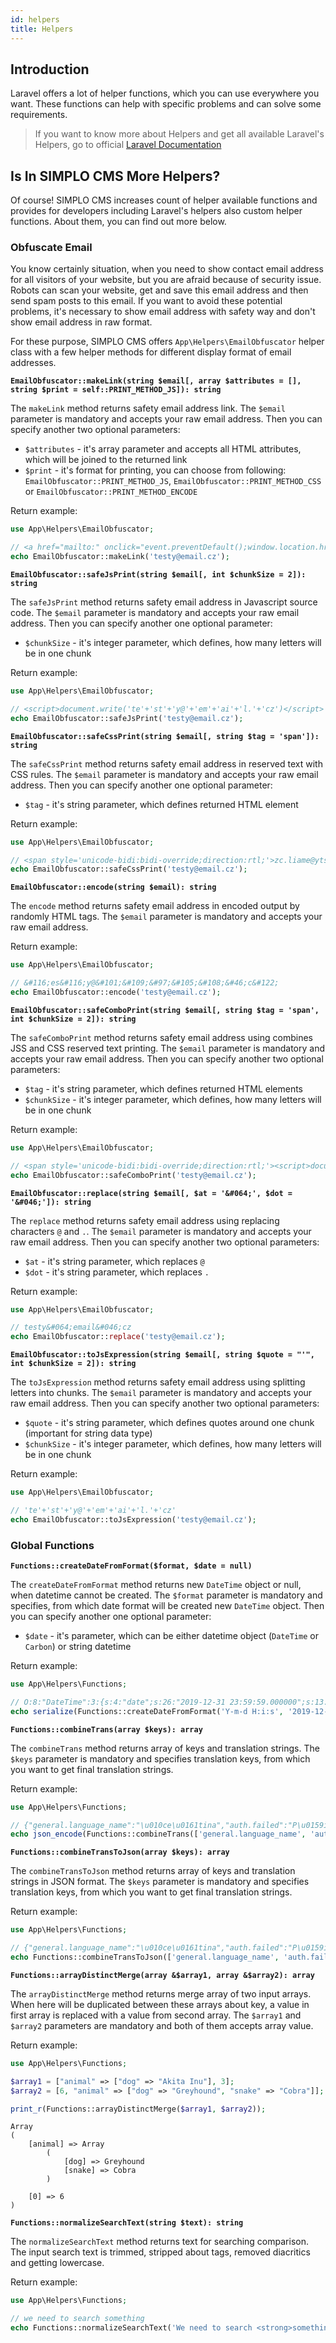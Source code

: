 ```yaml
---
id: helpers
title: Helpers
---
```


## Introduction

Laravel offers a lot of helper functions, which you can use everywhere you want. These functions can help with specific
problems and can solve some requirements.

> If you want to know more about Helpers and get all available Laravel's Helpers, go to official [Laravel Documentation](https://laravel.com/docs/5.8/helpers)

## Is In SIMPLO CMS More Helpers?

Of course! SIMPLO CMS increases count of helper available functions and provides for developers including Laravel's helpers also
custom helper functions. About them, you can find out more below.

### Obfuscate Email

You know certainly situation, when you need to show contact email address for all visitors of your website, but you are afraid
because of security issue. Robots can scan your website, get and save this email address and then send spam posts to this email.
If you want to avoid these potential problems, it's necessary to show email address with safety way and don't show email address
in raw format.

For these purpose, SIMPLO CMS offers `App\Helpers\EmailObfuscator` helper class with a few helper methods for different display
format of email addresses.

**`EmailObfuscator::makeLink(string $email[, array $attributes = [], string $print = self::PRINT_METHOD_JS]): string`**

The `makeLink` method returns safety email address link. The `$email` parameter is mandatory and accepts your raw email address.
Then you can specify another two optional parameters: 
- `$attributes` - it's array parameter and accepts all HTML attributes, which will be joined to the returned link
- `$print` - it's format for printing, you can choose from following: `EmailObfuscator::PRINT_METHOD_JS`, `EmailObfuscator::PRINT_METHOD_CSS` 
or `EmailObfuscator::PRINT_METHOD_ENCODE`

Return example: 
```php
use App\Helpers\EmailObfuscator;

// <a href="mailto:" onclick="event.preventDefault();window.location.href='mailto:' + 'te'+'st'+'y@'+'em'+'ai'+'l.'+'cz';"><script>document.write('te'+'st'+'y@'+'em'+'ai'+'l.'+'cz')</script></a>
echo EmailObfuscator::makeLink('testy@email.cz');
```

**`EmailObfuscator::safeJsPrint(string $email[, int $chunkSize = 2]): string`**

The `safeJsPrint` method returns safety email address in Javascript source code. The `$email` parameter is mandatory and accepts your raw email address.
Then you can specify another one optional parameter: 
- `$chunkSize` - it's integer parameter, which defines, how many letters will be in one chunk

Return example: 
```php
use App\Helpers\EmailObfuscator;

// <script>document.write('te'+'st'+'y@'+'em'+'ai'+'l.'+'cz')</script>
echo EmailObfuscator::safeJsPrint('testy@email.cz');
```

**`EmailObfuscator::safeCssPrint(string $email[, string $tag = 'span']): string`**

The `safeCssPrint` method returns safety email address in reserved text with CSS rules. The `$email` parameter is mandatory and accepts your raw email address.
Then you can specify another one optional parameter: 
- `$tag` - it's string parameter, which defines returned HTML element

Return example: 
```php
use App\Helpers\EmailObfuscator;

// <span style='unicode-bidi:bidi-override;direction:rtl;'>zc.liame@ytset</span>
echo EmailObfuscator::safeCssPrint('testy@email.cz');
```

**`EmailObfuscator::encode(string $email): string`**

The `encode` method returns safety email address in encoded output by randomly HTML tags. The `$email` parameter is mandatory and accepts your raw email address.

Return example: 
```php
use App\Helpers\EmailObfuscator;

// &#116;es&#116;y@&#101;&#109;&#97;&#105;&#108;&#46;c&#122;
echo EmailObfuscator::encode('testy@email.cz');
```

**`EmailObfuscator::safeComboPrint(string $email[, string $tag = 'span', int $chunkSize = 2]): string`**

The `safeComboPrint` method returns safety email address using combines JSS and CSS reserved text printing. The `$email` parameter is mandatory and accepts your raw email address.
Then you can specify another two optional parameters: 
- `$tag` - it's string parameter, which defines returned HTML elements
- `$chunkSize` - it's integer parameter, which defines, how many letters will be in one chunk

Return example: 
```php
use App\Helpers\EmailObfuscator;

// <span style='unicode-bidi:bidi-override;direction:rtl;'><script>document.write('zc'+'.l'+'ia'+'me'+'@y'+'ts'+'et')</script></span>
echo EmailObfuscator::safeComboPrint('testy@email.cz');
```

**`EmailObfuscator::replace(string $email[, $at = '&#064;', $dot = '&#046;']): string`**

The `replace` method returns safety email address using replacing characters `@` and `.`. The `$email` parameter is mandatory and accepts your raw email address.
Then you can specify another two optional parameters: 
- `$at` - it's string parameter, which replaces `@`
- `$dot` - it's string parameter, which replaces `.`

Return example: 
```php
use App\Helpers\EmailObfuscator;

// testy&#064;email&#046;cz
echo EmailObfuscator::replace('testy@email.cz');
```

**`EmailObfuscator::toJsExpression(string $email[, string $quote = "'", int $chunkSize = 2]): string`**

The `toJsExpression` method returns safety email address using splitting letters into chunks. The `$email` parameter is mandatory and accepts your raw email address.
Then you can specify another two optional parameters: 
- `$quote` - it's string parameter, which defines quotes around one chunk (important for string data type)
- `$chunkSize` - it's integer parameter, which defines, how many letters will be in one chunk

Return example: 
```php
use App\Helpers\EmailObfuscator;

// 'te'+'st'+'y@'+'em'+'ai'+'l.'+'cz'
echo EmailObfuscator::toJsExpression('testy@email.cz');
```

### Global Functions

**`Functions::createDateFromFormat($format, $date = null)`**

The `createDateFromFormat` method returns new `DateTime` object or null, when datetime cannot be created. The `$format` parameter is mandatory
and specifies, from which date format will be created new `DateTime` object. Then you can specify another one optional parameter: 
- `$date` - it's parameter, which can be either datetime object (`DateTime` or `Carbon`) or string datetime

Return example: 
```php
use App\Helpers\Functions;

// O:8:"DateTime":3:{s:4:"date";s:26:"2019-12-31 23:59:59.000000";s:13:"timezone_type";i:3;s:8:"timezone";s:13:"Europe/Prague";}
echo serialize(Functions::createDateFromFormat('Y-m-d H:i:s', '2019-12-31 23:59:59'));
```

**`Functions::combineTrans(array $keys): array`**

The `combineTrans` method returns array of keys and translation strings. The `$keys` parameter is mandatory and specifies translation keys, from which
you want to get final translation strings.

Return example: 
```php
use App\Helpers\Functions;

// {"general.language_name":"\u010ce\u0161tina","auth.failed":"P\u0159ihla\u0161ovac\u00ed \u00fadaje neodpov\u00eddaj\u00ed.","passwords.reset":"Va\u0161e heslo bylo resetov\u00e1no!"}
echo json_encode(Functions::combineTrans(['general.language_name', 'auth.failed', 'passwords.reset']));
```

**`Functions::combineTransToJson(array $keys): array`**

The `combineTransToJson` method returns array of keys and translation strings in JSON format. The `$keys` parameter is mandatory and specifies translation keys, from which
you want to get final translation strings.

Return example: 
```php
use App\Helpers\Functions;

// {"general.language_name":"\u010ce\u0161tina","auth.failed":"P\u0159ihla\u0161ovac\u00ed \u00fadaje neodpov\u00eddaj\u00ed.","passwords.reset":"Va\u0161e heslo bylo resetov\u00e1no!"}
echo Functions::combineTransToJson(['general.language_name', 'auth.failed', 'passwords.reset']);
```

**`Functions::arrayDistinctMerge(array &$array1, array &$array2): array`**

The `arrayDistinctMerge` method returns merge array of two input arrays. When here will be duplicated between these arrays about
key, a value in first array is replaced with a value from second array. The `$array1` and `$array2` parameters are mandatory and both of them accepts array value. 

Return example: 
```php
use App\Helpers\Functions;

$array1 = ["animal" => ["dog" => "Akita Inu"], 3];
$array2 = [6, "animal" => ["dog" => "Greyhound", "snake" => "Cobra"]];

print_r(Functions::arrayDistinctMerge($array1, $array2));
```
```text
Array
(
    [animal] => Array
        (
            [dog] => Greyhound
            [snake] => Cobra
        )

    [0] => 6
)
```

**`Functions::normalizeSearchText(string $text): string`**

The `normalizeSearchText` method returns text for searching comparison. The input search text is trimmed, stripped about tags,
removed diacritics and getting lowercase.

Return example: 
```php
use App\Helpers\Functions;

// we need to search something
echo Functions::normalizeSearchText('We need to search <strong>something</strong>  ');
```